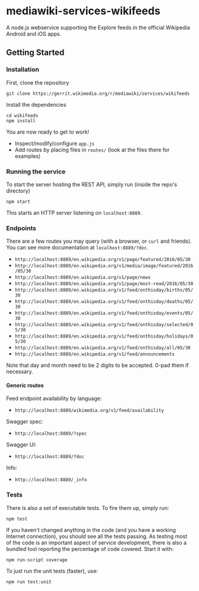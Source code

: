 # mediawiki-services-wikifeeds

A node.js webservice supporting the Explore feeds in the official Wikipedia Android and iOS apps.

## Getting Started

### Installation

First, clone the repository

```
git clone https://gerrit.wikimedia.org/r/mediawiki/services/wikifeeds
```

Install the dependencies

```
cd wikifeeds
npm install
```

You are now ready to get to work!

* Inspect/modify/configure `app.js`
* Add routes by placing files in `routes/` (look at the files there for examples)

### Running the service

To start the server hosting the REST API, simply run (inside the repo's directory)

```
npm start
```

This starts an HTTP server listening on `localhost:8889`.

### Endpoints
There are a few routes you may query (with a browser, or `curl` and friends). You can see more documentation at `localhost:8889/?doc`.

* `http://localhost:8889/en.wikipedia.org/v1/page/featured/2016/05/30`
* `http://localhost:8889/en.wikipedia.org/v1/media/image/featured/2016/05/30`
* `http://localhost:8889/en.wikipedia.org/v1/page/news`
* `http://localhost:8889/en.wikipedia.org/v1/page/most-read/2016/05/30`
* `http://localhost:8889/en.wikipedia.org/v1/feed/onthisday/births/05/30`
* `http://localhost:8889/en.wikipedia.org/v1/feed/onthisday/deaths/05/30`
* `http://localhost:8889/en.wikipedia.org/v1/feed/onthisday/events/05/30`
* `http://localhost:8889/en.wikipedia.org/v1/feed/onthisday/selected/05/30`
* `http://localhost:8889/en.wikipedia.org/v1/feed/onthisday/holidays/05/30`
* `http://localhost:8889/en.wikipedia.org/v1/feed/onthisday/all/05/30`
* `http://localhost:8889/en.wikipedia.org/v1/feed/announcements`

Note that day and month need to be 2 digits to be accepted. 0-pad them if necessary.

#### Generic routes
Feed endpoint availability by language:
* `http://localhost:8889/wikimedia.org/v1/feed/availability`

Swagger spec:
* `http://localhost:8889/?spec`

Swagger UI:
* `http://localhost:8889/?doc`

Info:
* `http://localhost:8889/_info`

### Tests

There is also a set of executable tests. To fire them up, simply run:

```
npm test
```

If you haven't changed anything in the code (and you have a working Internet
connection), you should see all the tests passing. As testing most of the code
is an important aspect of service development, there is also a bundled tool
reporting the percentage of code covered. Start it with:

```
npm run-script coverage
```

To just run the unit tests (faster), use:

```
npm run test:unit
```
